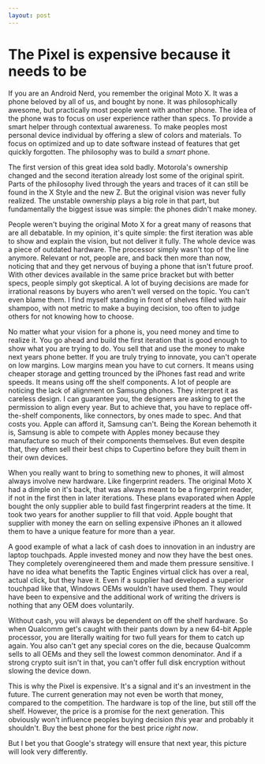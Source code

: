 ```yaml
---
layout: post
---
```

# The Pixel is expensive because it needs to be

If you are an Android Nerd, you remember the original Moto X. It was a phone beloved 
by all of us, and bought by none. It was philosophically awesome, but practically 
most people went with another phone. The idea of the phone was to focus on user 
experience rather than specs. To provide a smart helper through contextual awareness. 
To make peoples most personal device individual by offering a slew of colors and 
materials. To focus on optimized and up to date software instead of features that 
get quickly forgotten. The philosophy was to build a _smart_ phone.

The first version of this great idea sold badly. Motorola's ownership changed and 
the second iteration already lost some of the original spirit. Parts of the philosophy 
lived through the years and traces of it can still be found in the X Style and the 
new Z. But the original vision was never fully realized. The unstable ownership plays 
a big role in that part, but fundamentally the biggest issue was simple: the phones 
didn't make money.

People weren't buying the original Moto X for a great many of reasons that are all 
debatable. In my opinion, it's quite simple: the first iteration was able to show 
and explain the vision, but not deliver it fully. The whole device was a piece of 
outdated hardware. The processor simply wasn't top of the line anymore. Relevant 
or not, people are, and back then more than now, noticing that and they get nervous 
of buying a phone that isn't future proof. With other devices available in the same 
price bracket but with better specs, people simply got skeptical. A lot of buying 
decisions are made for irrational reasons by buyers who aren't well versed on the 
topic. You can't even blame them. I find myself standing in front of shelves filled 
with hair shampoo, with not metric to make a buying decision, too often to judge 
others for not knowing how to choose.

No matter what your vision for a phone is, you need money and time to realize it. 
You go ahead and build the first iteration that is good enough to show what you are 
trying to do. You sell that and use the money to make next years phone better. If 
you are truly trying to innovate, you can't operate on low margins. Low margins 
mean you have to cut corners. It means using cheaper storage and getting trounced 
by the iPhones fast read and write speeds. It means using off the shelf components. 
A lot of people are noticing the lack of alignment on Samsung phones. They interpret 
it as careless design. I can guarantee you, the designers are asking to get the 
permission to align every year. But to achieve that, you have to replace off-the-shelf 
components, like connectors, by ones made to spec. And that costs you. Apple can 
afford it, Samsung can't. Being the Korean behemoth it is, Samsung is able to compete 
with Apples money because they manufacture so much of their components themselves. 
But even despite that, they often sell their best chips to Cupertino before they 
built them in their own devices.

When you really want to bring to something new to phones, it will almost always involve new hardware. Like fingerprint readers. The original Moto X had a dimple on 
it's back, that was always meant to be a fingerprint reader, if not in the first then 
in later iterations. These plans evaporated when Apple bought the only supplier able 
to build fast fingerprint readers at the time. It took two years for another supplier 
to fill that void. Apple bought that supplier with money the earn on selling expensive 
iPhones an it allowed them to have a unique feature for more than a year.

A good example of what a lack of cash does to innovation in an industry are laptop 
touchpads. Apple invested money and now they have the best ones. 
They completely overengineered them and made them pressure sensitive. I have no idea
what benefits the Taptic Engines virtual click has over a real, actual click, but they 
have it. Even if a supplier had developed a superior touchpad like that, Windows 
OEMs wouldn't have used them. They would have been to expensive and the additional 
work of writing the drivers is nothing that any OEM does voluntarily.

Without cash, you will always be dependent on off the shelf hardware. So when Qualcomm 
get's caught with their pants down by a new 64-bit Apple processor, you are literally 
waiting for two full years for them to catch up again. You also can't get any special 
cores on the die, because Qualcomm sells to all OEMs and they sell the lowest common 
denominator. And if a strong crypto suit isn't in that, you can't offer full disk 
encryption without slowing the device down.

This is why the Pixel is expensive. It's a signal and it's an investment in the 
future. The current generation may not even be worth that money, compared to the 
competition. The hardware is top of the line, but still off the shelf. However, the 
price is a promise for the next generation. This obviously won't influence peoples 
buying decision _this_ year and probably it shouldn't. Buy the best phone for the 
best price _right now_. 

But I bet you that Google's strategy will ensure that next year, this picture will 
look very differently.
